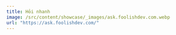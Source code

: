 ```yaml
---
title: Hỏi nhanh
image: /src/content/showcase/_images/ask.foolishdev.com.webp
url: "https://ask.foolishdev.com/"
---
```


